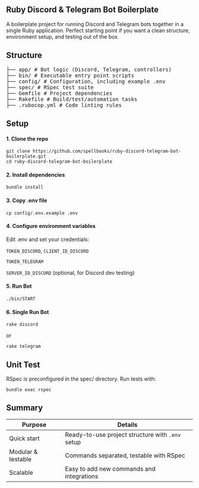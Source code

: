## Ruby Discord & Telegram Bot Boilerplate

A boilerplate project for running Discord and Telegram bots together in a single Ruby application.
Perfect starting point if you want a clean structure, environment setup, and testing out of the box.

## Structure

<pre>
├── app/ # Bot logic (Discord, Telegram, controllers)
├── bin/ # Executable entry point scripts
├── config/ # Configuration, including example .env
├── spec/ # RSpec test suite
├── Gemfile # Project dependencies
├── Rakefile # Build/test/automation tasks
├── .rubocop.yml # Code linting rules
</pre>

## Setup

#### 1. Clone the repo

```
git clone https://github.com/spellbooks/ruby-discord-telegram-bot-boilerplate.git
cd ruby-discord-telegram-bot-boilerplate
```

#### 2. Install dependencies

```
bundle install
```

#### 3. Copy .env file

```
cp config/.env.example .env
```

#### 4. Configure environment variables

Edit .env and set your credentials:

`TOKEN_DISCORD`, `CLIENT_ID_DISCORD`

`TOKEN_TELEGRAM`

`SERVER_ID_DISCORD` (optional, for Discord dev testing)

#### 5. Run Bot

```
./bin/START
```

#### 6. Single Run Bot

```
rake discord
```

or

```
rake telegram
```

## Unit Test

RSpec is preconfigured in the spec/ directory. Run tests with:

```
bundle exec rspec
```

## Summary

| Purpose            | Details                                          |
| ------------------ | ------------------------------------------------ |
| Quick start        | Ready-to-use project structure with `.env` setup |
| Modular & testable | Commands separated, testable with RSpec          |
| Scalable           | Easy to add new commands and integrations        |
